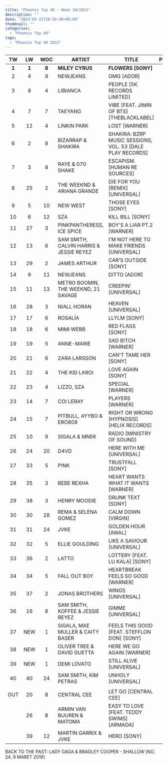```yaml
---
title: "Phoenix Top 40 - Week 10/2023"
description: ""
date: "2023-03-11T20:30:00+08:00"
thumbnail: ""
categories:
  - "Phoenix Top 40"
tags:
  - "Phoenix Top 40 2023"
---
```

<!--more-->
|TW|LW|WOC|ARTIST|TITLE|PEAK|
|:----:|:----:|:----:|----|----|:----:|
|**1**|**1**|**8**|**MILEY CYRUS**|**FLOWERS [SONY]**|1|
|2|4|9|NEWJEANS|OMG [ADOR]|2|
|3|8|4|LIBIANCA|PEOPLE [5K RECORDS LIMITED]|3|
|4|7|7|TAEYANG|VIBE [FEAT. JIMIN OF BTS] [THEBLACKLABEL]|4|
|5|12|4|LINKIN PARK|LOST [WARNER]|5|
|6|2|8|BIZARRAP & SHAKIRA|SHAKIRA: BZRP MUSIC SESSIONS, VOL. 53 [DALE PLAY RECORDS]|2|
|7|3|8|RAYE & 070 SHAKE|ESCAPISM. [HUMAN RE SOURCES]|3|
|8|25|2|THE WEEKND & ARIANA GRANDE|DIE FOR YOU [REMIX] [UNIVERSAL]|8|
|9|5|10|NEW WEST|THOSE EYES [SONY]|2|
|10|6|12|SZA|KILL BILL [SONY]|1|
|11|27|3|PINKPANTHERESS, ICE SPICE|BOY'S A LIAR PT.2 [WARNER]|11|
|12|13|6|SAM SMITH, CALVIN HARRIS & JESSIE REYEZ|I'M NOT HERE TO MAKE FRIENDS [UNIVERSAL]|12|
|13|29|2|JAMES ARTHUR|CAR'S OUTSIDE [SONY]|13|
|14|9|11|NEWJEANS|DITTO [ADOR]|1|
|15|11|13|METRO BOOMIN, THE WEEKND, 21 SAVAGE|CREEPIN' [UNIVERSAL]|3|
|16|28|3|NIALL HORAN|HEAVEN [UNIVERSAL]|16|
|17|17|6|ROSALÍA|LLYLM [SONY]|17|
|18|18|6|MIMI WEBB|RED FLAGS [SONY]|18|
|19|19|5|ANNE-MARIE|SAD B!TCH [WARNER]|19|
|20|21|6|ZARA LARSSON|CAN'T TAME HER [SONY]|20|
|21|22|4|THE KID LAROI|LOVE AGAIN [SONY]|21|
|22|23|4|LIZZO, SZA|SPECIAL [WARNER]|22|
|23|14|7|COI LERAY|PLAYERS [WARNER]|14|
|24|15|7|PITBULL, AYYBO & ERO808|RIGHT OR WRONG [HYPNOSIS] [HELIX RECORDS]|15|
|25|10|9|SIGALA & MNEK|RADIO [MINISTRY OF SOUND]|9|
|26|24|20|D4VD|HERE WITH ME [UNIVERSAL]|1|
|27|33|5|P!NK|TRUSTFALL [SONY]|27|
|28|35|3|BEBE REXHA|HEART WANTS WHAT IT WANTS [WARNER]|28|
|29|38|3|HENRY MOODIE|DRUNK TEXT [SONY]|29|
|30|30|28|REMA & SELENA GOMEZ|CALM DOWN [VIRGIN]|2|
|31|31|24|JVKE|GOLDEN HOUR [AWAL]|6|
|32|32|5|ELLIE GOULDING|LIKE A SAVIOUR [UNIVERSAL]|32|
|33|36|2|LATTO|LOTTERY [FEAT. LU KALA] [SONY]|33|
|34|34|5|FALL OUT BOY|HEARTBREAK FEELS SO GOOD [WARNER]|34|
|35|37|2|JONAS BROTHERS|WINGS [UNIVERSAL]|35|
|36|16|8|SAM SMITH, KOFFEE & JESSIE REYEZ|GIMME [UNIVERSAL]|7|
|37|NEW|1|SIGALA, MAE MULLER & CAITY BASER|FEELS THIS GOOD [FEAT. STEFFLON DON] [SONY]|37|
|38|NEW|1|OLIVER TREE & DAVID GUETTA|HERE WE GO AGAIN [WARNER]|38|
|39|NEW|1|DEMI LOVATO|STILL ALIVE [UNIVERSAL]|39|
|40|40|24|SAM SMITH, KIM PETRAS|UNHOLY [UNIVERSAL]|1|
|||||||
|OUT|20|8|CENTRAL CEE|LET GO [CENTRAL CEE]|12|
| |26|8|ARMIN VAN BUUREN & MATOMA|EASY TO LOVE [FEAT. TEDDY SWIMS] [ARMADA]|19|
| |39|12|MARTIN GARRIX & JVKE|HERO [SONY]|6|

BACK TO THE PAST: LADY GAGA & BRADLEY COOPER - SHALLOW [NO. 24, 9 MARET 2019]
